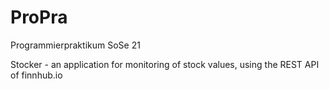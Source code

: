 # ProPra
Programmierpraktikum SoSe 21

Stocker - an application for monitoring of stock values, using the REST API of finnhub.io
